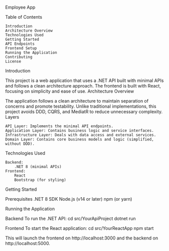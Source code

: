 Employee App

Table of Contents

    Introduction
    Architecture Overview
    Technologies Used
    Getting Started
    API Endpoints
    Frontend Setup
    Running the Application
    Contributing
    License

Introduction

This project is a web application that uses a .NET API built with minimal APIs and follows a clean architecture approach.
The frontend is built with React, focusing on simplicity and ease of use.
Architecture Overview

The application follows a clean architecture to maintain separation of concerns and promote testability. Unlike traditional implementations, this project avoids DDD, CQRS, and MediatR to reduce unnecessary complexity.
Layers

    API Layer: Implements the minimal API endpoints.
    Application Layer: Contains business logic and service interfaces.
    Infrastructure Layer: Deals with data access and external services.
    Domain Layer: Contains core business models and logic (simplified, without DDD).

Technologies Used

    Backend:
        .NET 8 (minimal APIs)
    Frontend:
        React
        Bootstrap (for styling)

Getting Started

Prerequisites
    .NET 8 SDK
    Node.js (v14 or later)
    npm (or yarn)

Running the Application

Backend
To run the .NET API:
cd src/YourApiProject
dotnet run

Frontend
To start the React application:
cd src/YourReactApp
npm start

This will launch the frontend on http://localhost:3000 and the backend on http://localhost:5000.
